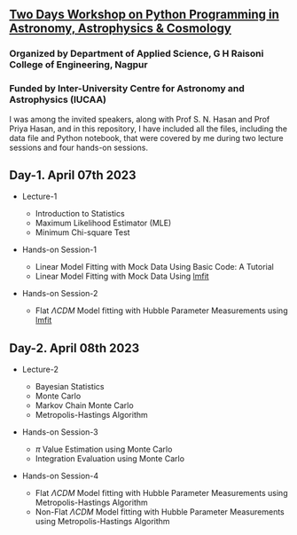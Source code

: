 ## [Two Days Workshop on Python Programming in Astronomy, Astrophysics & Cosmology](https://ghrce.raisoni.net/python-workshop/index.php)  
### Organized by Department of Applied Science, G H Raisoni College of Engineering, Nagpur   
### Funded by Inter-University Centre for Astronomy and Astrophysics (IUCAA)


I was among the invited speakers, along with Prof S. N. Hasan and Prof Priya Hasan, and in this repository, I have included all the files, including the data file and Python notebook, that were covered by me during two lecture sessions and four hands-on sessions.

## Day-1. April 07th 2023

* Lecture-1
  * Introduction to Statistics  
  * Maximum Likelihood Estimator (MLE)  
  * Minimum Chi-square Test 


* Hands-on Session-1
  * Linear Model Fitting with Mock Data Using Basic Code: A Tutorial
  * Linear Model Fitting with Mock Data Using [lmfit](https://pypi.org/project/lmfit/)


* Hands-on Session-2
  * Flat $\Lambda CDM$ Model fitting with Hubble Parameter Measurements using [lmfit](https://pypi.org/project/lmfit/)

## Day-2. April 08th 2023 

* Lecture-2
  * Bayesian Statistics  
  * Monte Carlo  
  * Markov Chain Monte Carlo  
  * Metropolis-Hastings Algorithm 


* Hands-on Session-3
  * $\pi$ Value Estimation using Monte Carlo
  * Integration Evaluation using Monte Carlo

* Hands-on Session-4
  * Flat $\Lambda CDM$ Model fitting with Hubble Parameter Measurements using Metropolis-Hastings Algorithm
  * Non-Flat $\Lambda CDM$ Model fitting with Hubble Parameter Measurements using Metropolis-Hastings Algorithm

